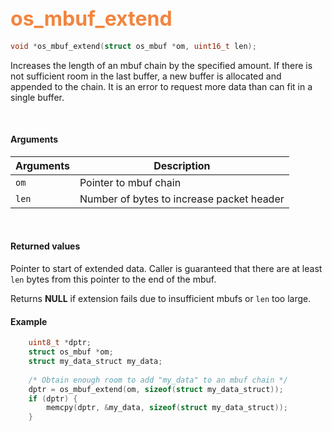 ## <font color="#F2853F" style="font-size:24pt"> os_mbuf_extend</font>

```c
void *os_mbuf_extend(struct os_mbuf *om, uint16_t len);
```

Increases the length of an mbuf chain by the specified amount.  If there is not sufficient room in the last buffer, a new buffer is allocated and appended to the chain.  It is an error to request more data than can fit in a single buffer.

<br>

#### Arguments

| Arguments | Description |
|-----------|-------------|
| `om` | Pointer to mbuf chain |
| `len` | Number of bytes to increase packet header |

<br>

#### Returned values

Pointer to start of extended data. Caller is guaranteed that there are at least `len` bytes from this pointer to the end of the mbuf.

Returns **NULL** if extension fails due to insufficient mbufs or `len` too large.
<br>



#### Example

```c
    uint8_t *dptr;
	struct os_mbuf *om;
    struct my_data_struct my_data;	
	
    /* Obtain enough room to add "my_data" to an mbuf chain */
    dptr = os_mbuf_extend(om, sizeof(struct my_data_struct));
    if (dptr) {
        memcpy(dptr, &my_data, sizeof(struct my_data_struct));
    }
```



